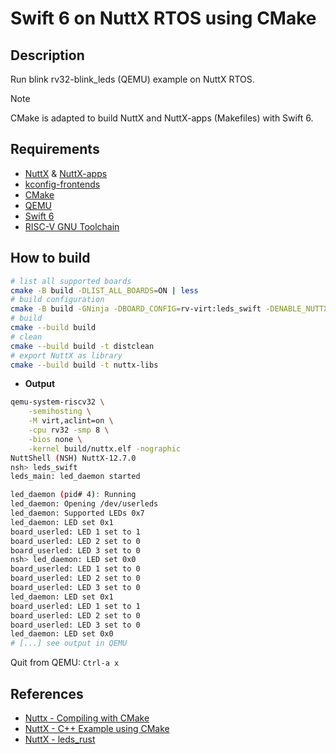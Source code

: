 # Swift 6 on NuttX RTOS using CMake

## Description

Run blink rv32-blink_leds (QEMU) example on NuttX RTOS.

> [!NOTE]
> CMake is adapted to build NuttX and NuttX-apps (Makefiles) with Swift 6.

## Requirements

- [NuttX](https://github.com/apache/nuttx) & [NuttX-apps](https://github.com/apache/nuttx-apps)
- [kconfig-frontends](https://bitbucket.org/nuttx/tools)
- [CMake](https://cmake.org/download/)
- [QEMU](https://www.qemu.org/)
- [Swift 6](https://swift.org/download/)
- [RISC-V GNU Toolchain](https://github.com/riscv-collab/riscv-gnu-toolchain/releases)

## How to build

```bash
# list all supported boards
cmake -B build -DLIST_ALL_BOARDS=ON | less
# build configuration
cmake -B build -GNinja -DBOARD_CONFIG=rv-virt:leds_swift -DENABLE_NUTTX_TRACE=[ON|OFF]
# build
cmake --build build
# clean
cmake --build build -t distclean
# export NuttX as library
cmake --build build -t nuttx-libs
```

- **Output**
```bash
qemu-system-riscv32 \
    -semihosting \
    -M virt,aclint=on \
    -cpu rv32 -smp 8 \
    -bios none \
    -kernel build/nuttx.elf -nographic
NuttShell (NSH) NuttX-12.7.0
nsh> leds_swift
leds_main: led_daemon started

led_daemon (pid# 4): Running
led_daemon: Opening /dev/userleds
led_daemon: Supported LEDs 0x7
led_daemon: LED set 0x1
board_userled: LED 1 set to 1
board_userled: LED 2 set to 0
board_userled: LED 3 set to 0
nsh> led_daemon: LED set 0x0
board_userled: LED 1 set to 0
board_userled: LED 2 set to 0
board_userled: LED 3 set to 0
led_daemon: LED set 0x1
board_userled: LED 1 set to 1
board_userled: LED 2 set to 0
board_userled: LED 3 set to 0
led_daemon: LED set 0x0
# [...] see output in QEMU
```

Quit from QEMU: `Ctrl-a x`

## References

- [Nuttx - Compiling with CMake](https://nuttx.apache.org/docs/latest/quickstart/compiling_cmake.html)
- [NuttX - C++ Example using CMake](https://nuttx.apache.org/docs/latest/guides/cpp_cmake.html)
- [NuttX - leds_rust](https://lupyuen.github.io/articles/rust6)